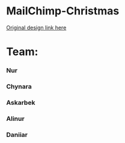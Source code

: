 # MailChimp-Christmas


[Original design link here](http://preview.themeforest.net/item/xmas-email-template-online-emailbuilder-21/full_screen_preview/13892870?clickid=zsZQ0VzitxyIRjKyNdQ86ywSUkGzVp1gKXr21A0&iradid=275988&iradtype=ONLINE_TRACKING_LINK&irgwc=1&irmptype=mediapartner&irpid=363395&mp_value1=&ref=tommyngo&utm_campaign=af_impact_radius_363395&utm_medium=affiliate&utm_source=impact_radius)

# Team:

### Nur

### Chynara

### Askarbek

### Alinur

### Daniiar

